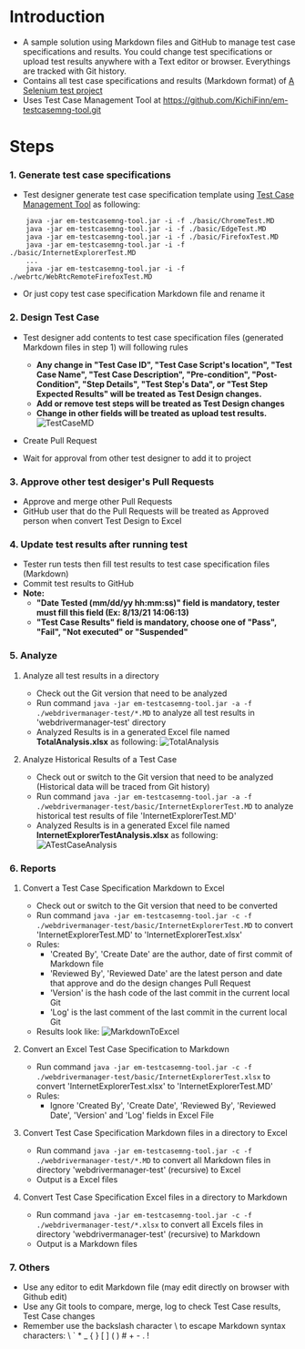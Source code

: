 # Introduction
* A sample solution using Markdown files and GitHub to manage test case specifications and results. You could change test specifications or upload test results anywhere with a Text editor or browser. Everythings are tracked with Git history.
* Contains all test case specifications and results (Markdown format) of [A Selenium test project](https://github.com/bonigarcia/webdrivermanager-examples.git)
* Uses Test Case Management Tool at https://github.com/KichiFinn/em-testcasemng-tool.git

# Steps
### 1. Generate test case specifications
* Test designer generate test case specification template using [Test Case Management Tool](https://github.com/KichiFinn/em-testcasemng-tool) as following:
``` 
    java -jar em-testcasemng-tool.jar -i -f ./basic/ChromeTest.MD
    java -jar em-testcasemng-tool.jar -i -f ./basic/EdgeTest.MD
    java -jar em-testcasemng-tool.jar -i -f ./basic/FirefoxTest.MD
    java -jar em-testcasemng-tool.jar -i -f ./basic/InternetExplorerTest.MD
    ...
    java -jar em-testcasemng-tool.jar -i -f ./webrtc/WebRtcRemoteFirefoxTest.MD
```
* Or just copy test case specification Markdown file and rename it
### 2. Design Test Case
* Test designer add contents to test case specification files (generated Markdown files in step 1) will following rules
  *  **Any change in "Test Case ID", "Test Case Script's location", "Test Case Name", "Test Case Description", "Pre-condition", "Post-Condition", "Step Details", "Test Step's Data", or "Test Step Expected Results" will be treated as Test Design changes.**
  * **Add or remove test steps will be treated as Test Design changes**
  * **Change in other fields will be treated as upload test results.**
  ![TestCaseMD](https://user-images.githubusercontent.com/25169430/129434364-4c60123e-9a68-40a6-bde1-d7210eecd3ae.png)

* Create Pull Request
* Wait for approval from other test designer to add it to project
### 3. Approve other test desiger's Pull Requests
* Approve and merge other Pull Requests
* GitHub user that do the Pull Requests will be treated as Approved person when convert Test Design to Excel
### 4. Update test results after running test
* Tester run tests then fill test results to test case specification files (Markdown)
* Commit test results to GitHub
* **Note:**
    * **"Date Tested (mm/dd/yy hh:mm:ss)" field is mandatory, tester must fill this field (Ex: 8/13/21 14:06:13)**
    * **"Test Case Results" field is mandatory, choose one of "Pass", "Fail", "Not executed" or "Suspended"**
### 5. Analyze
1. Analyze all test results in a directory
    * Check out the Git version that need to be analyzed
    * Run command ```java -jar em-testcasemng-tool.jar -a -f ./webdrivermanager-test/*.MD``` to analyze all test results in 'webdrivermanager-test' directory
    * Analyzed Results is in a generated Excel file named **TotalAnalysis.xlsx** as following:
    ![TotalAnalysis](https://user-images.githubusercontent.com/25169430/129434378-f0fb0014-2c15-4ec9-aab4-cc25d04a603f.png)

2. Analyze Historical Results of a Test Case
    * Check out or switch to the Git version that need to be analyzed (Historical data will be traced from Git history)
    * Run command ```java -jar em-testcasemng-tool.jar -a -f ./webdrivermanager-test/basic/InternetExplorerTest.MD``` to analyze  historical test results of file 'InternetExplorerTest.MD'
    * Analyzed Results is in a generated Excel file named **InternetExplorerTestAnalysis.xlsx** as following:
    ![ATestCaseAnalysis](https://user-images.githubusercontent.com/25169430/129434398-bf59bb8f-cfe7-4221-ba87-79bca3144c97.png)

### 6. Reports
1. Convert a Test Case Specification Markdown to Excel
    * Check out or switch to the  Git version that need to be converted
    * Run command ```java -jar em-testcasemng-tool.jar -c -f ./webdrivermanager-test/basic/InternetExplorerTest.MD``` to convert 'InternetExplorerTest.MD' to 'InternetExplorerTest.xlsx'
    * Rules: 
        * 'Created By', 'Create Date' are the author, date of first commit of Markdown file
        * 'Reviewed By', 'Reviewed Date' are the latest person and date that approve and do the design changes Pull Request
        * 'Version' is the hash code of the last commit in the current local Git
        * 'Log' is the last comment of  the last commit in the current local Git
    * Results look like:
    ![MarkdownToExcel](https://user-images.githubusercontent.com/25169430/129434408-6ed6c6aa-724f-4479-ac9f-ab1b5ec17771.png)

2. Convert an Excel Test Case Specification to Markdown
    * Run command ```java -jar em-testcasemng-tool.jar -c -f ./webdrivermanager-test/basic/InternetExplorerTest.xlsx``` to convert 'InternetExplorerTest.xlsx' to 'InternetExplorerTest.MD'
    * Rules:
        * Ignore 'Created By', 'Create Date', 'Reviewed By', 'Reviewed Date', 'Version' and 'Log' fields in Excel File
3. Convert Test Case Specification Markdown files in a directory to Excel
    * Run command ```java -jar em-testcasemng-tool.jar -c -f ./webdrivermanager-test/*.MD``` to convert all Markdown files in directory 'webdrivermanager-test' (recursive) to Excel
    * Output is a Excel files
4. Convert Test Case Specification Excel files in a directory to Markdown
    * Run command ```java -jar em-testcasemng-tool.jar -c -f ./webdrivermanager-test/*.xlsx``` to convert all Excels files in directory 'webdrivermanager-test' (recursive) to Markdown
    * Output is a Markdown files
### 7. Others
* Use any editor to edit Markdown file (may edit directly on browser with Github edit)
* Use any Git tools to compare, merge, log to check Test Case results, Test Case changes
* Remember use the backslash character \ to escape Markdown syntax characters: \\ \` \* \_ \{ \} \[ \] \( \) \# \+ \- \. \!
